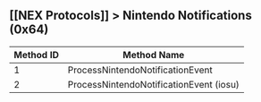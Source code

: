 ## [[NEX Protocols]] > Nintendo Notifications (0x64)

| Method ID | Method Name |
| --- | --- |
| 1 | ProcessNintendoNotificationEvent |
| 2 | ProcessNintendoNotificationEvent (iosu) |